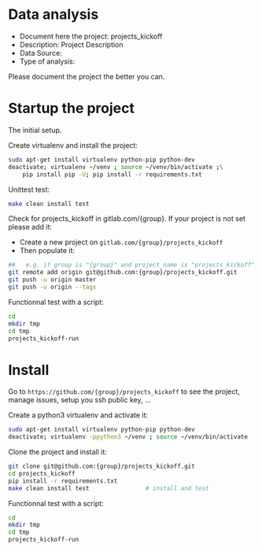 # Data analysis
- Document here the project: projects_kickoff
- Description: Project Description
- Data Source:
- Type of analysis:

Please document the project the better you can.

# Startup the project

The initial setup.

Create virtualenv and install the project:
```bash
sudo apt-get install virtualenv python-pip python-dev
deactivate; virtualenv ~/venv ; source ~/venv/bin/activate ;\
    pip install pip -U; pip install -r requirements.txt
```

Unittest test:
```bash
make clean install test
```

Check for projects_kickoff in gitlab.com/{group}.
If your project is not set please add it:

- Create a new project on `gitlab.com/{group}/projects_kickoff`
- Then populate it:

```bash
##   e.g. if group is "{group}" and project_name is "projects_kickoff"
git remote add origin git@github.com:{group}/projects_kickoff.git
git push -u origin master
git push -u origin --tags
```

Functionnal test with a script:

```bash
cd
mkdir tmp
cd tmp
projects_kickoff-run
```

# Install

Go to `https://github.com/{group}/projects_kickoff` to see the project, manage issues,
setup you ssh public key, ...

Create a python3 virtualenv and activate it:

```bash
sudo apt-get install virtualenv python-pip python-dev
deactivate; virtualenv -ppython3 ~/venv ; source ~/venv/bin/activate
```

Clone the project and install it:

```bash
git clone git@github.com:{group}/projects_kickoff.git
cd projects_kickoff
pip install -r requirements.txt
make clean install test                # install and test
```
Functionnal test with a script:

```bash
cd
mkdir tmp
cd tmp
projects_kickoff-run
```
